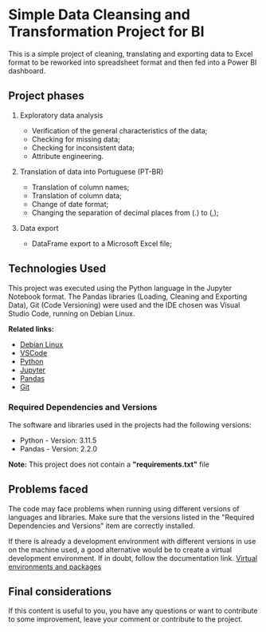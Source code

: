 # Simple Data Cleansing and Transformation Project for BI

This is a simple project of cleaning, translating and exporting data to Excel format to be reworked into spreadsheet format and then fed into a Power BI dashboard.

## Project phases

1. Exploratory data analysis

    * Verification of the general characteristics of the data;
    * Checking for missing data;
    * Checking for inconsistent data;
    * Attribute engineering.
2. Translation of data into Portuguese (PT-BR)

    * Translation of column names;
    * Translation of column data;
    * Change of date format;
    * Changing the separation of decimal places from (.) to (,);
3. Data export

    * DataFrame export to a Microsoft Excel file;

## Technologies Used

This project was executed using the Python language in the Jupyter Notebook format. The Pandas libraries (Loading, Cleaning and Exporting Data), Git (Code Versioning) were used and the IDE chosen was Visual Studio Code, running on Debian Linux.

**Related links:**

* [Debian Linux](https://www.debian.org/index.pt.html)
* [VSCode](https://code.visualstudio.com/)
* [Python](https://www.python.org/)
* [Jupyter](https://jupyter.org/)
* [Pandas](https://pandas.pydata.org/)
* [Git](https://git-scm.com/)

### Required Dependencies and Versions

The software and libraries used in the projects had the following versions:

* Python - Version: 3.11.5
* Pandas - Version: 2.2.0

**Note:** This project does not contain a **"requirements.txt"** file

## Problems faced

The code may face problems when running using different versions of languages and libraries. Make sure that the versions listed in the "Required Dependencies and Versions" item are correctly installed.

If there is already a development environment with different versions in use on the machine used, a good alternative would be to create a virtual development environment. If in doubt, follow the documentation link.
[Virtual environments and packages](https://docs.python.org/pt-br/3/tutorial/venv.html)

## Final considerations

If this content is useful to you, you have any questions or want to contribute to some improvement, leave your comment or contribute to the project.